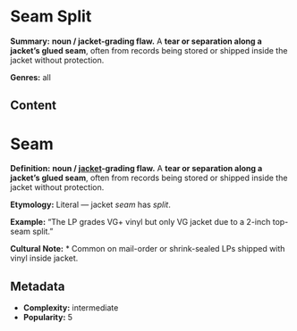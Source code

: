 # Seam Split

**Summary:** **noun / jacket-grading flaw.** A **tear or separation along a jacket’s glued seam**, often from records being stored or shipped inside the jacket without protection.

**Genres:** all

## Content

# Seam

**Definition:** **noun / [jacket](../j/jacket.md)-grading flaw.** A **tear or separation along a jacket’s glued seam**, often from records being stored or shipped inside the jacket without protection.

**Etymology:** Literal — jacket *seam* has *split*.

**Example:** “The LP grades VG+ vinyl but only VG jacket due to a 2-inch top-seam split.”

**Cultural Note:** * Common on mail-order or shrink-sealed LPs shipped with vinyl inside jacket.

## Metadata

- **Complexity:** intermediate
- **Popularity:** 5
